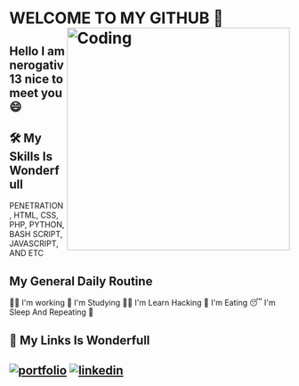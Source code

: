 
# WELCOME TO MY GITHUB 👋 <img align="right" alt="Coding" width="400" src="https://media.tenor.com/rePDfDWO3XoAAAAd/hacking.gif">
Hello I am nerogativ13 nice to meet you 😄
-
## 🛠 My Skills Is Wonderfull
PENETRATION , HTML, CSS, PHP, PYTHON, BASH SCRIPT, JAVASCRIPT, AND ETC

## My General Daily Routine
🧑‍💼 I'm working 🧠 I'm Studying  👩‍💻 I'm Learn Hacking 🍴 I'm Eating 😴 I'm Sleep And Repeating 🔁

## 🔗 My Links Is Wonderfull
[![portfolio](https://img.shields.io/badge/my_portfolio-000?style=for-the-badge&logo=ko-fi&logoColor=white)](https://katherineoelsner.com/) [![linkedin](https://img.shields.io/badge/linkedin-0A66C2?style=for-the-badge&logo=linkedin&logoColor=white)](https://www.linkedin.com/)
-

